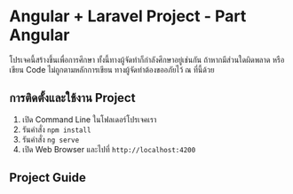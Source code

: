 # Angular + Laravel Project - Part Angular
โปรเจคนี้สร้างขึ้นเพื่อการศึกษา ทั้งนี้ทางผู้จัดทำก็กำลังศึกษาอยู่เช่นกัน ถ้าหากมีส่วนใดผิดพลาด หรือเขียน Code ไม่ถูกตามหลักการเขียน ทางผู้จัดทำต้องขออภัยไว้ ณ ที่นี้ด้วย

## การติดตั้งและใช้งาน Project

1. เปิด Command Line ในโฟลเดอร์โปรเจคเรา
2. รันคำสั่ง `npm install`
3. รันคำสั่ง `ng serve`
4. เปิด Web Browser และไปที่ `http://localhost:4200`

## Project Guide